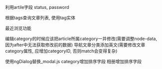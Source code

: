 利用artile字段 status, password

根据tags查询文章列表, 使用tag实体

最近浏览功能

编辑category的时候应该把article所属category一并修改(需要调整node-data, 因为after中无法获取修改前的数据)
导航文章分类添加英文(需要修改文章category属性, 应增加categoryID, 否则match会变得复杂)

使用ngDialog替换_modal.js
category增加排序字段
相册增加排序字段
